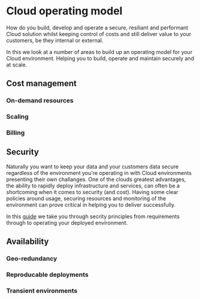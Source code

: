 # Cloud operating model

How do you build, develop and operate a secure, resiliant and performant Cloud solution whilst keeping control of costs and still deliver value to your customers, be they internal or external.

In this we look at a number of areas to build up an operating model for your Cloud environment. Helping you to build, operate and maintain securely and at scale.

## Cost management

### On-demand resources

### Scaling

### Billing

## Security

Naturally you want to keep your data and your customers data secure regardless of the environment you're operating in with Cloud environments presenting their own challanges. One of the clouds greatest advantages, the ability to rapidly deploy infrastructure and services, can often be a shortcoming when it comes to security (and cost). Having some clear policies around usage, securing resources and monitoring of the environment can prove critical in helping you to deliver successfully.

In this [guide](./security/overview.md) we take you through secrity principles from requirements through to operating your deployed environment.

## Availability

### Geo-redundancy

### Reproducable deployments

### Transient environments